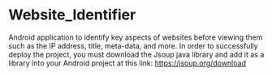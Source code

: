 # Website_Identifier
Android application to identify key aspects of websites before viewing them such as the IP address, title, meta-data, and more.
In order to successfully deploy the project, you must download the Jsoup java library and add it as a library into your Android project at this link: https://jsoup.org/download
